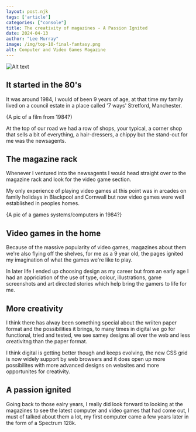 ```yaml
---
layout: post.njk 
tags: ['article']
categories: ["console"]
title: The creativity of magazines - A Passion Ignited
date: 2024-04-13
author: "Lee Murray"
image: /img/top-10-final-fantasy.png
alt: Computer and Video Games Magazine
---
```


![Alt text](/img/fallout-pip-boy-replica.png "a title")

## It started in the 80's

<p class="drop-cap">It was around 1984, I would of been 9 years of age, at that time my family lived on a council estate in a place called '7 ways' Stretford, Manchester.</p>

{A pic of a film from 1984?}

At the top of our road we had a row of shops, your typical, a corner shop that sells a bit of everything, a hair-dressers, a chippy but the stand-out for me was the newsagents.

## The magazine rack

Whenever I ventured into the newsagents I would head straight over to the magazine rack and look for the video game section.

My only experience of playing video games at this point was in arcades on family holidays in Blackpool and Cornwall but now video games were well established in peoples homes.

{A pic of a games systems/computers in 1984?}

## Video games in the home

Because of the massive popularity of video games, magazines about them we're also flying off the shelves, for me as a 9 year old, the pages ignited my imagination of what the games we're like to play.

In later life I ended up choosing design as my career but from an early age I had an appriciation of the use of type, colour, illustrations, game screenshots and art directed stories which help bring the gamers to life for me.

## More creativity

I think there has alway been something special about the wriiten paper format and the possibilities it brings, to many times in digital we go for functional, tried and tested, we see samey designs all over the web and less creativitng than the paper format.

I think digital is getting better though and keeps evolving, the new CSS grid is now widely support by web browsers and it does open up more possibilites with more advanced designs on websites and more opportunites for creativity.

## A passion ignited

Going back to those ealry years, I really did look forward to looking at the magazines to see the latest computer and video games that had come out, I must of talked about them a lot, my first computer came a few years later in the form of a Spectrum 128k.
